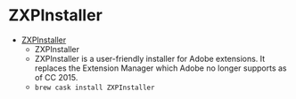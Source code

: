 # ZXPInstaller
- [ZXPInstaller](https://zxpinstaller.com/)
  -  ZXPInstaller
  - ZXPInstaller is a user-friendly installer for Adobe extensions. It replaces the Extension Manager which Adobe no longer supports as of CC 2015.
  - `brew cask install ZXPInstaller`
